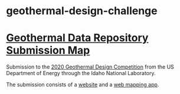 # geothermal-design-challenge

<h1><a href="https://terpconnect.umd.edu/~eread781/Geothermal/index.html">Geothermal Data Repository Submission Map</a></h1>

Submission to the <a href="https://inl.gov/geothermalchallenge/">2020 Geothermal Design Competition</a> from the US Department of Energy through the Idaho National Laboratory.

The submission consists of a <a href="https://terpconnect.umd.edu/~eread781/Geothermal/">website</a> and a <a href="https://terpconnect.umd.edu/~eread781/Geothermal/application.html">web mapping app</a>.
